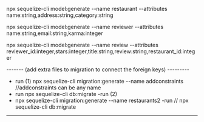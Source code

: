 npx sequelize-cli model:generate --name restaurant --attributes name:string,address:string,category:string

npx sequelize-cli model:generate --name reviewer --attributes name:string,email:string,karma:integer

npx sequelize-cli model:generate --name review --attributes reviewer_id:integer,stars:integer,title:string,review:string,restaurant_id:integer


 ------- (add extra files to migration to connect the foreign keys) ---------
- run (1)
npx sequelize-cli migration:generate --name addconstraints //addconstraints can be any name
- run
npx sequelize-cli db:migrate 
-run (2)
- npx sequelize-cli migration:generate --name restaurants2 
-run //
npx sequelize-cli db:migrate 
------------------------------------------------------
